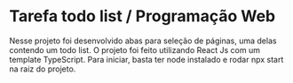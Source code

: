 # Tarefa todo list  / Programação Web
Nesse projeto foi desenvolvido abas para seleção de páginas, uma delas contendo um todo list.
O projeto foi feito utilizando React Js com um template TypeScript.
Para iniciar, basta ter node instalado e rodar npx start na raiz do projeto.

